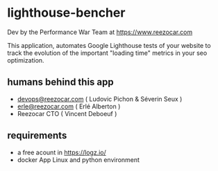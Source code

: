 # lighthouse-bencher
Dev by the Performance War Team at https://www.reezocar.com

This application, automates Google Lighthouse tests of your website to track the evolution of the important "loading time" metrics in your seo optimization.

## humans behind this app
- devops@reezocar.com ( Ludovic Pichon & Séverin Seux )
- erle@reezocar.com ( Erlé Alberton )
- Reezocar CTO ( Vincent Deboeuf )

## requirements
- a free acount in https://logz.io/
- docker App Linux and python environment

